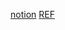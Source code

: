 [notion](https://right-blarney-ad5.notion.site/_-ea998bf7afa9493aace86d2bdc6155a0)
[REF](https://www.nakka-rocketry.net/)
